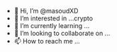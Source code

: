 - 👋 Hi, I’m @masoudXD
- 👀 I’m interested in ...crypto 
- 🌱 I’m currently learning ...
- 💞️ I’m looking to collaborate on ...
- 📫 How to reach me ...

<!---
masoudXD/masoudXD is a ✨ special ✨ repository because its `README.md` (this file) appears on your GitHub profile.
You can click the Preview link to take a look at your changes.
--->
